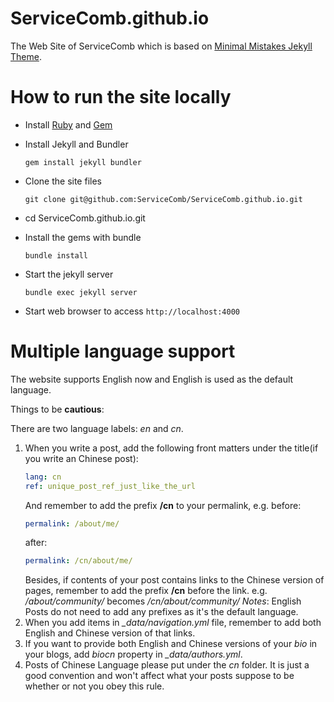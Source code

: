 # ServiceComb.github.io
The Web Site of ServiceComb which is based on [Minimal Mistakes Jekyll Theme](https://mmistakes.github.io/minimal-mistakes/).  

# How to run the site locally
*  Install [Ruby](https://www.ruby-lang.org/en/downloads/) and [Gem](https://rubygems.org/) 

*  Install Jekyll and Bundler

   `gem install jekyll bundler`

*  Clone the site files

   `git clone git@github.com:ServiceComb/ServiceComb.github.io.git`

* cd ServiceComb.github.io.git

*  Install the gems with bundle

   `bundle install`

*  Start the jekyll server

   `bundle exec jekyll server`

*  Start web browser to access `http://localhost:4000`   

# Multiple language support
The website supports English now and English is used as the default language. 

Things to be **cautious**:

There are two language labels: *en* and *cn*.

1. When you write a post, add the following front matters under the title(if you write an Chinese post):
   ```yml
   lang: cn
   ref: unique_post_ref_just_like_the_url
   ```
   And remember to add the prefix **/cn** to your permalink, e.g. 
   before: 
   ```yml
   permalink: /about/me/
   ```
   after:    
   ```yml
   permalink: /cn/about/me/
   ```
   Besides, if contents of your post contains links to the Chinese version of pages, remember to add the 
   prefix **/cn** before the link. e.g. */about/community/* becomes */cn/about/community/*
   *Notes*: English Posts do not need to add any prefixes as it's the default language.
2. When you add items in *_data/navigation.yml* file, remember to add both English and Chinese version of that links.
3. If you want to provide both English and Chinese versions of your *bio* in your blogs, add *biocn* property in *_data/authors.yml*.
4. Posts of Chinese Language please put under the *cn* folder. It is just a good convention and won't affect what your posts suppose to be whether or not you obey this rule.
